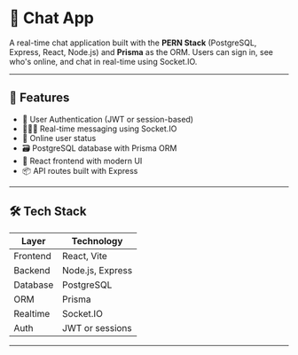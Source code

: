 # 💬 Chat App

A real-time chat application built with the **PERN Stack** (PostgreSQL, Express, React, Node.js) and **Prisma** as the ORM. Users can sign in, see who's online, and chat in real-time using Socket.IO.

---

## 🚀 Features

- 🔐 User Authentication (JWT or session-based)
- 🧑‍🤝‍🧑 Real-time messaging using Socket.IO
- 👀 Online user status
- 🗃️ PostgreSQL database with Prisma ORM
- 🎨 React frontend with modern UI 
- 📦 API routes built with Express

---

## 🛠️ Tech Stack

| Layer      | Technology         |
|------------|--------------------|
| Frontend   | React, Vite        |
| Backend    | Node.js, Express   |
| Database   | PostgreSQL         |
| ORM        | Prisma             |
| Realtime   | Socket.IO          |
| Auth       | JWT or sessions    |

---



